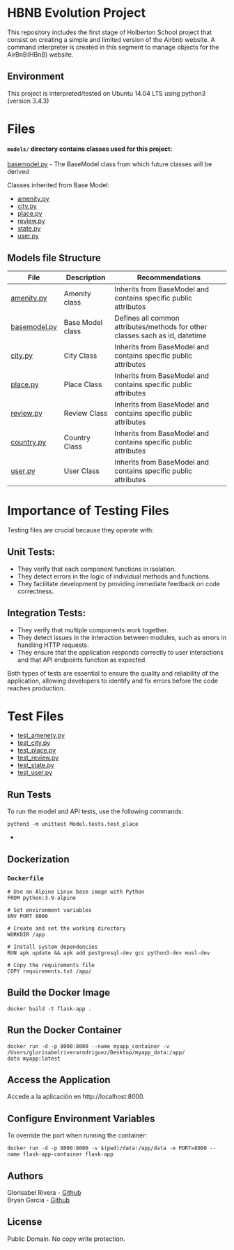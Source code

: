 # HBNB Evolution Project

This repository includes the first stage of Holberton School project that consist on creating a simple and limited version of the Airbnb website. A command interpreter is created in this segment to manage objects for the AirBnB(HBnB) website.

## Environment
This project is interpreted/tested on Ubuntu 14.04 LTS using python3 (version 3.4.3)


# Files

#### `models/` directory contains classes used for this project:
[basemodel.py](/models/basemodel.py) - The BaseModel class from which future classes will be derived


Classes inherited from Base Model:
* [amenity.py](/models/amenity.py)
* [city.py](/models/city.py)
* [place.py](/models/place.py)
* [review.py](/models/review.py)
* [state.py](/models/state.py)
* [user.py](/models/user.py)


## Models file Structure

|File|Description|Recommendations
|---|---|---
|[amenity.py](./models/engine/amenity.py)|Amenity class| Inherits from BaseModel and contains specific public attributes
|[basemodel.py](./models/engine/base_model.py)| Base Model class|  Defines all common attributes/methods for other classes sach as id, datetime
|[city.py](./models/engine/city.py)|City Class| Inherits from BaseModel and contains specific public attributes
|[place.py](./models/engine/place.py)|Place Class| Inherits from BaseModel and contains specific public attributes
|[review.py](./models/engine/review.py)|Review Class| Inherits from BaseModel and contains specific public attributes
|[country.py](./models/engine/country.py)|Country Class| Inherits from BaseModel and contains specific public attributes
|[user.py](./models/engine/user.py)|User Class| Inherits from BaseModel and contains specific public attributes

# Importance of Testing Files
Testing files are crucial because they operate with:

## Unit Tests:

- They verify that each component functions in isolation.
- They detect errors in the logic of individual methods and functions.
- They facilitate development by providing immediate feedback on code correctness.

## Integration Tests:

- They verify that multiple components work together.
- They detect issues in the interaction between modules, such as errors in handling HTTP requests.
- They ensure that the application responds correctly to user interactions and that API endpoints function as expected.

Both types of tests are essential to ensure the quality and reliability of the application, allowing developers to identify and fix errors before the code reaches production.



# Test Files
* [test_amenety.py](/models/test/test_amenety.py)
* [test_city.py](/models/test/test_city.py)
* [test_place.py](/models/test/test_place.py)
* [test_review.py](/models/test/test_review.py)
* [test_state.py](/models/test/test_state.py)
* [test_user.py](/models/test/test_user.py)


## Run Tests
To run the model and API tests, use the following commands:

```
python3 -m unittest Model.tests.test_place
```
* 
## Dockerization

### `Dockerfile`
```
# Use an Alpine Linux base image with Python
FROM python:3.9-alpine

# Set environment variables
ENV PORT 8000

# Create and set the working directory
WORKDIR /app

# Install system dependencies
RUN apk update && apk add postgresql-dev gcc python3-dev musl-dev

# Copy the requirements file
COPY requirements.txt /app/
```

## Build the Docker Image
```
docker build -t flask-app .
```

## Run the Docker Container
```
docker run -d -p 8000:8000 --name myapp_container -v /Users/glorisabelriverarodriguez/Desktop/myapp_data:/app/
data myapp:latest
```

## Access the Application
Accede a la aplicación en http://localhost:8000.

## Configure Environment Variables
To override the port when running the container:
```
docker run -d -p 8000:8000 -v $(pwd)/data:/app/data -e PORT=8000 --name flask-app-container flask-app
```

## Authors
Glorisabel Rivera - [Github](https://github.com/glorisabelriv)   
Bryan Garcia - [Github](https://github.com/Sadbags)

## License
Public Domain. No copy write protection.
